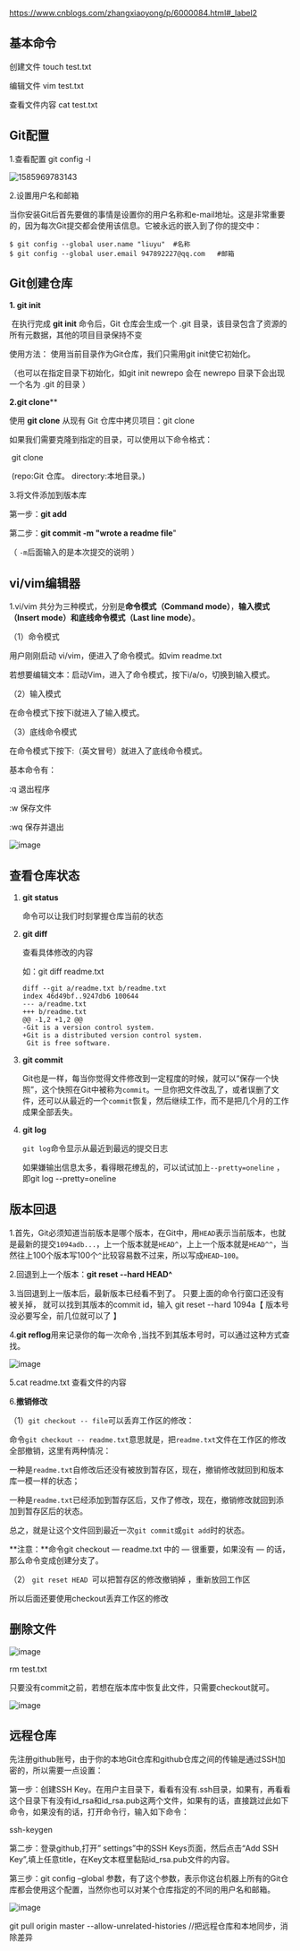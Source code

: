  https://www.cnblogs.com/zhangxiaoyong/p/6000084.html#_label2 

## 基本命令

创建文件  touch  test.txt

编辑文件  vim  test.txt

查看文件内容 cat test.txt

## Git配置

1.查看配置 git config -l

![1585969783143](https://github.com/liuyu105/Git/blob/master/images/1585969783143.png)

2.设置用户名和邮箱

当你安装Git后首先要做的事情是设置你的用户名称和e-mail地址。这是非常重要的，因为每次Git提交都会使用该信息。它被永远的嵌入到了你的提交中：

```
$ git config --global user.name "liuyu"  #名称
$ git config --global user.email 947892227@qq.com   #邮箱
```



## Git创建仓库

**1. git init**  

​     在执行完成 **git init** 命令后，Git 仓库会生成一个 .git 目录，该目录包含了资源的所有元数据，其他的项目目录保持不变 

使用方法： 使用当前目录作为Git仓库，我们只需用git init使它初始化。 

（也可以在指定目录下初始化，如git init newrepo 会在 newrepo 目录下会出现一个名为 .git 的目录 ）

**2.git clone****

 使用 **git clone** 从现有 Git 仓库中拷贝项目：git clone <repo>

 如果我们需要克隆到指定的目录，可以使用以下命令格式：

​     git clone <repo> <directory>

​	(repo:Git 仓库。  directory:本地目录。)

3.将文件添加到版本库

第一步：**git add <file>**

第二步：**git commit -m "wrote a readme file**" 

（ `-m`后面输入的是本次提交的说明 ）

## vi/vim编辑器

1.vi/vim 共分为三种模式，分别是**命令模式（Command mode）**，**输入模式（Insert mode）**和**底线命令模式（Last line mode）**。 

（1）命令模式

 用户刚刚启动 vi/vim，便进入了命令模式。如vim readme.txt 

若想要编辑文本：启动Vim，进入了命令模式，按下i/a/o，切换到输入模式。

（2）输入模式

在命令模式下按下i就进入了输入模式。

（3）底线命令模式

在命令模式下按下:（英文冒号）就进入了底线命令模式。

基本命令有：

:q 退出程序

:w 保存文件

:wq 保存并退出

![image](https://github.com/liuyu105/Git/blob/master/images/vi-vim-cheat-sheet-sch.gif)

## 查看仓库状态

1. **git status**

   命令可以让我们时刻掌握仓库当前的状态 

2. **git diff**

   查看具体修改的内容

   如：git diff readme.txt

   ```
   diff --git a/readme.txt b/readme.txt
   index 46d49bf..9247db6 100644
   --- a/readme.txt
   +++ b/readme.txt
   @@ -1,2 +1,2 @@
   -Git is a version control system.
   +Git is a distributed version control system.
    Git is free software.
   ```

3. **git commit**

    Git也是一样，每当你觉得文件修改到一定程度的时候，就可以“保存一个快照”，这个快照在Git中被称为`commit`。一旦你把文件改乱了，或者误删了文件，还可以从最近的一个`commit`恢复，然后继续工作，而不是把几个月的工作成果全部丢失。 

4. **git log**

    `git log`命令显示从最近到最远的提交日志 

    如果嫌输出信息太多，看得眼花缭乱的，可以试试加上`--pretty=oneline` ，即git log --pretty=oneline

## 版本回退

1.首先，Git必须知道当前版本是哪个版本，在Git中，用`HEAD`表示当前版本，也就是最新的提交`1094adb...`，上一个版本就是`HEAD^`，上上一个版本就是`HEAD^^`，当然往上100个版本写100个`^`比较容易数不过来，所以写成`HEAD~100`。

2.回退到上一个版本：**git reset --hard HEAD^**

3.当回退到上一版本后，最新版本已经看不到了。 只要上面的命令行窗口还没有被关掉， 就可以找到其版本的commit  id，输入 git reset --hard 1094a【 版本号没必要写全，前几位就可以了 】

4.**git reflog**用来记录你的每一次命令 ,当找不到其版本号时，可以通过这种方式查找。

![image](https://github.com/liuyu105/Git/blob/master/images/1582271456168.png)

5.cat readme.txt  查看文件的内容

6.**撤销修改**

（1）`git checkout -- file`可以丢弃工作区的修改： 

命令`git checkout -- readme.txt`意思就是，把`readme.txt`文件在工作区的修改全部撤销，这里有两种情况：

一种是`readme.txt`自修改后还没有被放到暂存区，现在，撤销修改就回到和版本库一模一样的状态；

一种是`readme.txt`已经添加到暂存区后，又作了修改，现在，撤销修改就回到添加到暂存区后的状态。

总之，就是让这个文件回到最近一次`git commit`或`git add`时的状态。

**注意：**命令git checkout — readme.txt 中的 — 很重要，如果没有 — 的话，那么命令变成创建分支了。

（2） `git reset HEAD `可以把暂存区的修改撤销掉 ，重新放回工作区

所以后面还要使用checkout丢弃工作区的修改 



## 删除文件

![image](https://github.com/liuyu105/Git/blob/master/images/1585911717806.png)

rm test.txt

只要没有commit之前，若想在版本库中恢复此文件，只需要checkout就可。

![image](https://github.com/liuyu105/Git/blob/master/images/1585911947025.png)

## 远程仓库

 先注册github账号，由于你的本地Git仓库和github仓库之间的传输是通过SSH加密的，所以需要一点设置： 

   第一步：创建SSH Key。在用户主目录下，看看有没有.ssh目录，如果有，再看看这个目录下有没有id_rsa和id_rsa.pub这两个文件，如果有的话，直接跳过此如下命令，如果没有的话，打开命令行，输入如下命令：

 ssh-keygen 

第二步：登录github,打开” settings”中的SSH Keys页面，然后点击“Add SSH Key”,填上任意title，在Key文本框里黏贴id_rsa.pub文件的内容。

 第三步：git config –global 参数，有了这个参数，表示你这台机器上所有的Git仓库都会使用这个配置，当然你也可以对某个仓库指定的不同的用户名和邮箱。 

![image](https://github.com/liuyu105/Git/blob/master/images/1585912221716.png)



 git pull origin master --allow-unrelated-histories //把远程仓库和本地同步，消除差异 

